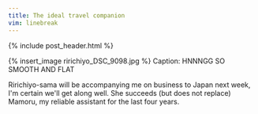 ```yaml
---
title: The ideal travel companion
vim: linebreak
---
```


{% include post_header.html %}

{% insert_image ririchiyo_DSC_9098.jpg %}
Caption: HNNNGG SO SMOOTH AND FLAT

Ririchiyo-sama will be accompanying me on business to Japan next week, I'm certain we'll get along well. She succeeds (but does not replace) Mamoru, my reliable assistant for the last four years.
